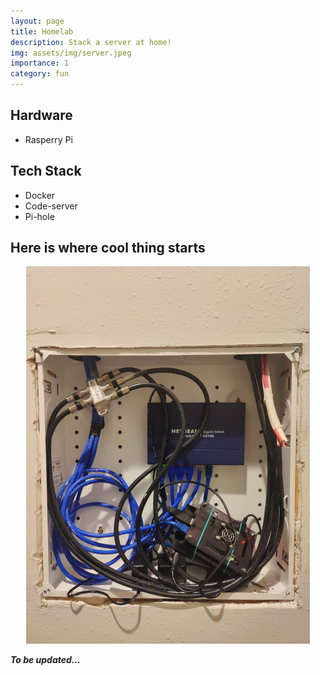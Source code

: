 ```yaml
---
layout: page
title: Homelab
description: Stack a server at home!
img: assets/img/server.jpeg
importance: 1
category: fun
---
```


## Hardware
- Rasperry Pi

## Tech Stack
- Docker
- Code-server
- Pi-hole

## Here is where cool thing starts
<p align="center">
    <img src="/assets/img/server_013023.jpg"  width="90%" height="80%">
</p>



___To be updated...___
